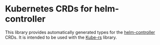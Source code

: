 # Kubernetes CRDs for helm-controller

This library provides automatically generated types for the [helm-controller] CRDs. It is intended to be used with the [Kube-rs] library.

[helm-controller]: https://github.com/k3s-io/helm-controller
[Kube-rs]: https://kube.rs/
